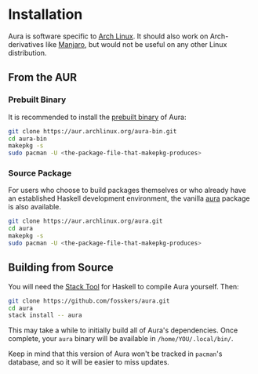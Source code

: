 # Installation

Aura is software specific to [Arch Linux](https://www.archlinux.org/). It should
also work on Arch-derivatives like [Manjaro](https://manjaro.org/), but would
not be useful on any other Linux distribution.

## From the AUR

### Prebuilt Binary

It is recommended to install the [prebuilt
binary](https://aur.archlinux.org/packages/aura-bin/) of Aura:

```bash
git clone https://aur.archlinux.org/aura-bin.git
cd aura-bin
makepkg -s
sudo pacman -U <the-package-file-that-makepkg-produces>
```

### Source Package

For users who choose to build packages themselves or who already have an
established Haskell development environment, the vanilla
[aura](https://aur.archlinux.org/packages/aura) package is also available.

```bash
git clone https://aur.archlinux.org/aura.git
cd aura
makepkg -s
sudo pacman -U <the-package-file-that-makepkg-produces>
```

## Building from Source

You will need the [Stack Tool](https://docs.haskellstack.org/en/stable/README/)
for Haskell to compile Aura yourself. Then:

```bash
git clone https://github.com/fosskers/aura.git
cd aura
stack install -- aura
```

This may take a while to initially build all of Aura's dependencies. Once
complete, your `aura` binary will be available in `/home/YOU/.local/bin/`.

Keep in mind that this version of Aura won't be tracked in `pacman`'s database,
and so it will be easier to miss updates.
